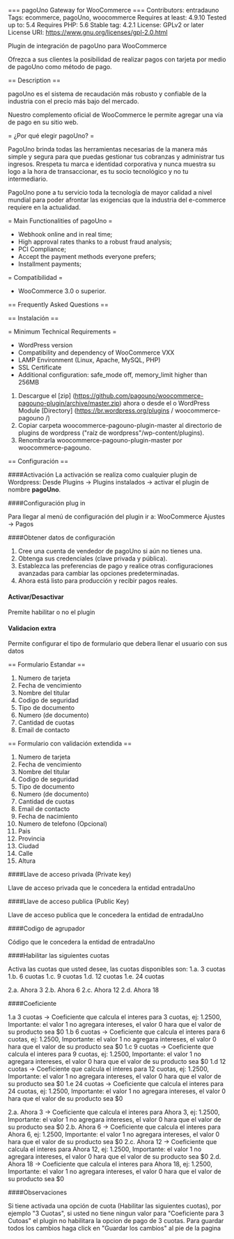 === pagoUno Gateway for WooCommerce ===
Contributors: entradauno
Tags: ecommerce, pagoUno, woocommerce
Requires at least: 4.9.10
Tested up to: 5.4
Requires PHP: 5.6
Stable tag: 4.2.1
License: GPLv2 or later
License URI: https://www.gnu.org/licenses/gpl-2.0.html

Plugin de integración de pagoUno para WooCommerce

Ofrezca a sus clientes la posibilidad de realizar pagos con tarjeta por medio de pagoUno como método de pago.

== Description ==

pagoUno es el sistema de recaudación más robusto y confiable de la industria con el precio más bajo del mercado. 

Nuestro complemento oficial de WooCommerce le permite agregar una vía de pago en su sitio web.

= ¿Por qué elegir pagoUno? =

PagoUno brinda todas las herramientas necesarias de la manera más simple y segura para que puedas gestionar tus cobranzas y administrar tus ingresos. Rrespeta tu marca e identidad corporativa y nunca muestra su logo a la hora de transaccionar, es tu socio tecnológico y no tu intermediario.

PagoUno pone a tu servicio toda la tecnología de mayor calidad a nivel mundial para poder afrontar las exigencias que la industria del e-commerce requiere en la actualidad.

= Main Functionalities of pagoUno =
* Webhook online and in real time;
* High approval rates thanks to a robust fraud analysis;
* PCI Compliance;
* Accept the payment methods everyone prefers;
* Installment payments;

= Compatibilidad =

- WooCommerce 3.0 o superior.

== Frequently Asked Questions ==

== Instalación ==

= Minimum Technical Requirements =
* WordPress version
* Compatibility and dependency of WooCommerce VXX 
* LAMP Environment (Linux, Apache, MySQL, PHP)
* SSL Certificate
* Additional configuration: safe_mode off, memory_limit higher than 256MB

1. Descargue el [zip] (https://github.com/pagouno/woocommerce-pagouno-plugin/archive/master.zip) ahora o desde el o WordPress Module [Directory] (https://br.wordpress.org/plugins / woocommerce-pagouno /)
2. Copiar carpeta woocommerce-pagouno-plugin-master al directorio de plugins de wordpress ("raíz de wordpress"/wp-content/plugins). 
3. Renombrarla woocommerce-pagouno-plugin-master por woocommerce-pagouno.

== Configuración ==

####Activación
La activación se realiza como cualquier plugin de Wordpress: Desde Plugins -> Plugins instalados -> activar el plugin de nombre <strong>pagoUno</strong>.<br />

####Configuración plug in

Para llegar al menú de configuración del plugin ir a: WooCommerce Ajustes -> Pagos

####Obtener datos de configuración

1. Cree una cuenta de vendedor de pagoUno si aún no tienes una.
2. Obtenga sus credenciales (clave privada y pública).
3. Establezca las preferencias de pago y realice otras configuraciones avanzadas para cambiar las opciones predeterminadas.
4. Ahora está listo para producción y recibir pagos reales.

#### Activar/Desactivar

Premite habilitar o no el plugin

#### Validacion extra

Permite configurar el tipo de formulario que debera llenar el usuario con sus datos

== Formulario Estandar ==

1. Numero de tarjeta
2. Fecha de vencimiento
3. Nombre del titular
4. Codigo de seguridad
5. Tipo de documento
5. Numero (de documento)
6. Cantidad de cuotas
7. Email de contacto

== Formulario con validación extendida ==

1. Numero de tarjeta
2. Fecha de vencimiento
3. Nombre del titular
4. Codigo de seguridad
5. Tipo de documento
6. Numero (de documento)
7. Cantidad de cuotas
8. Email de contacto
9. Fecha de nacimiento
10. Numero de telefono (Opcional)
11. Pais
12. Provincia
13. Ciudad
14. Calle	
15. Altura

####Llave de acceso privada (Private key)

Llave de acceso privada que le concedera la entidad entradaUno

####Llave de acceso publica (Public Key)

Llave de acceso publica que le concedera la entidad de entradaUno

####Codigo de agrupador

Código que le concedera la entidad de entradaUno

####Habilitar las siguientes cuotas

Activa las cuotas que usted desee, las cuotas disponibles son:
1.a. 3 cuotas
1.b. 6 cuotas
1.c. 9 cuotas
1.d. 12 cuotas
1.e. 24 cuotas

2.a. Ahora 3
2.b. Ahora 6
2.c. Ahora 12
2.d. Ahora 18

####Coeficiente

1.a 3 cuotas -> Coeficiente que calcula el interes para 3 cuotas, ej: 1.2500, Importante: el valor 1 no agregara intereses, el valor 0 hara que el valor de su producto sea $0
1.b 6 cuotas -> Coeficiente que calcula el interes para 6 cuotas, ej: 1.2500, Importante: el valor 1 no agregara intereses, el valor 0 hara que el valor de su producto sea $0
1.c 9 cuotas -> Coeficiente que calcula el interes para 9 cuotas, ej: 1.2500, Importante: el valor 1 no agregara intereses, el valor 0 hara que el valor de su producto sea $0
1.d 12 cuotas -> Coeficiente que calcula el interes para 12 cuotas, ej: 1.2500, Importante: el valor 1 no agregara intereses, el valor 0 hara que el valor de su producto sea $0
1.e 24 cuotas -> Coeficiente que calcula el interes para 24 cuotas, ej: 1.2500, Importante: el valor 1 no agregara intereses, el valor 0 hara que el valor de su producto sea $0

2.a. Ahora 3 -> Coeficiente que calcula el interes para Ahora 3, ej: 1.2500, Importante: el valor 1 no agregara intereses, el valor 0 hara que el valor de su producto sea $0
2.b. Ahora 6 -> Coeficiente que calcula el interes para Ahora 6, ej: 1.2500, Importante: el valor 1 no agregara intereses, el valor 0 hara que el valor de su producto sea $0
2.c. Ahora 12 -> Coeficiente que calcula el interes para Ahora 12, ej: 1.2500, Importante: el valor 1 no agregara intereses, el valor 0 hara que el valor de su producto sea $0
2.d. Ahora 18 -> Coeficiente que calcula el interes para Ahora 18, ej: 1.2500, Importante: el valor 1 no agregara intereses, el valor 0 hara que el valor de su producto sea $0

####Observaciones

Si tiene activada una opción de cuota (Habilitar las siguientes cuotas), por ejemplo "3 Cuotas", si usted no tiene ningun valor para "Coeficiente para 3 Cutoas" el plugin no habilitara la opcion de pago de 3 cuotas.
Para guardar todos los cambios haga click en "Guardar los cambios" al pie de la pagina
